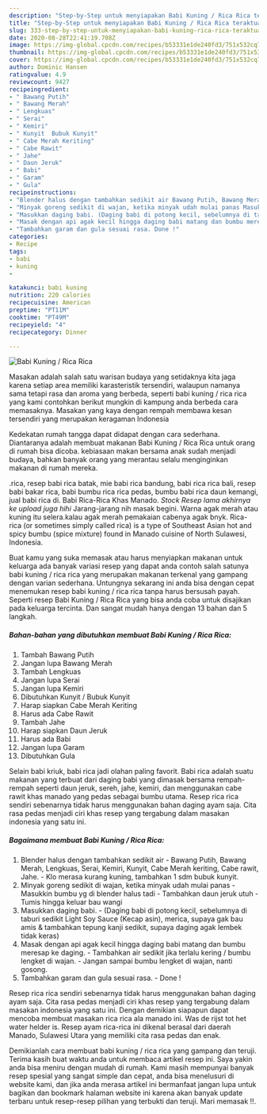 ```yaml
---
description: "Step-by-Step untuk menyiapakan Babi Kuning / Rica Rica teraktual"
title: "Step-by-Step untuk menyiapakan Babi Kuning / Rica Rica teraktual"
slug: 333-step-by-step-untuk-menyiapakan-babi-kuning-rica-rica-teraktual
date: 2020-08-28T22:41:19.708Z
image: https://img-global.cpcdn.com/recipes/b53331e1de240fd3/751x532cq70/babi-kuning-rica-rica-foto-resep-utama.jpg
thumbnail: https://img-global.cpcdn.com/recipes/b53331e1de240fd3/751x532cq70/babi-kuning-rica-rica-foto-resep-utama.jpg
cover: https://img-global.cpcdn.com/recipes/b53331e1de240fd3/751x532cq70/babi-kuning-rica-rica-foto-resep-utama.jpg
author: Dominic Hansen
ratingvalue: 4.9
reviewcount: 9427
recipeingredient:
- " Bawang Putih"
- " Bawang Merah"
- " Lengkuas"
- " Serai"
- " Kemiri"
- " Kunyit  Bubuk Kunyit"
- " Cabe Merah Keriting"
- " Cabe Rawit"
- " Jahe"
- " Daun Jeruk"
- " Babi"
- " Garam"
- " Gula"
recipeinstructions:
- "Blender halus dengan tambahkan sedikit air Bawang Putih, Bawang Merah, Lengkuas, Serai, Kemiri, Kunyit, Cabe Merah keriting, Cabe rawit, Jahe. Klo merasa kurang kuning, tambahkan 1 sdm bubuk kunyit."
- "Minyak goreng sedikit di wajan, ketika minyak udah mulai panas Masukkin bumbu yg di blender halus tadi Tambahkan daun jeruk utuh Tumis hingga keluar bau wangi"
- "Masukkan daging babi. (Daging babi di potong kecil, sebelumnya di taburi sedikit Light Soy Sauce (Kecap asin), merica, supaya gak bau amis &amp; tambahkan tepung kanji sedikit, supaya daging agak lembek tidak keras)"
- "Masak dengan api agak kecil hingga daging babi matang dan bumbu meresap ke daging. Tambahkan air sedikit jika terlalu kering / bumbu lengket di wajan. Jangan sampai bumbu lengket di wajan, nanti gosong."
- "Tambahkan garam dan gula sesuai rasa. Done !"
categories:
- Recipe
tags:
- babi
- kuning
- 

katakunci: babi kuning  
nutrition: 220 calories
recipecuisine: American
preptime: "PT11M"
cooktime: "PT49M"
recipeyield: "4"
recipecategory: Dinner

---
```



![Babi Kuning / Rica Rica](https://img-global.cpcdn.com/recipes/b53331e1de240fd3/751x532cq70/babi-kuning-rica-rica-foto-resep-utama.jpg)

Masakan adalah salah satu warisan budaya yang setidaknya kita jaga karena setiap area memiliki karasteristik tersendiri, walaupun namanya sama tetapi rasa dan aroma yang berbeda, seperti babi kuning / rica rica yang kami contohkan berikut mungkin di kampung anda berbeda cara memasaknya. Masakan yang kaya dengan rempah membawa kesan tersendiri yang merupakan keragaman Indonesia

Kedekatan rumah tangga dapat didapat dengan cara sederhana. Diantaranya adalah membuat makanan Babi Kuning / Rica Rica untuk orang di rumah bisa dicoba. kebiasaan makan bersama anak sudah menjadi budaya, bahkan banyak orang yang merantau selalu menginginkan makanan di rumah mereka.

.rica, resep babi rica batak, mie babi rica bandung, babi rica rica bali, resep babi bakar rica, babi bumbu rica rica pedas, bumbu babi rica daun kemangi, jual babi rica di. Babi Rica-Rica Khas Manado. *Stock Resep lama akhirnya ke upload juga hihi* Jarang-jarang nih masak begini. Warna agak merah atau kuning itu selera.kalau agak merah pemakaian cabenya agak bnyk. Rica-rica (or sometimes simply called rica) is a type of Southeast Asian hot and spicy bumbu (spice mixture) found in Manado cuisine of North Sulawesi, Indonesia.

Buat kamu yang suka memasak atau harus menyiapkan makanan untuk keluarga ada banyak variasi resep yang dapat anda contoh salah satunya babi kuning / rica rica yang merupakan makanan terkenal yang gampang dengan varian sederhana. Untungnya sekarang ini anda bisa dengan cepat menemukan resep babi kuning / rica rica tanpa harus bersusah payah.
Seperti resep Babi Kuning / Rica Rica yang bisa anda coba untuk disajikan pada keluarga tercinta. Dan sangat mudah hanya dengan 13 bahan dan 5 langkah.


<!--inarticleads1-->

##### Bahan-bahan yang dibutuhkan membuat Babi Kuning / Rica Rica:

1. Tambah  Bawang Putih
1. Jangan lupa  Bawang Merah
1. Tambah  Lengkuas
1. Jangan lupa  Serai
1. Jangan lupa  Kemiri
1. Dibutuhkan  Kunyit / Bubuk Kunyit
1. Harap siapkan  Cabe Merah Keriting
1. Harus ada  Cabe Rawit
1. Tambah  Jahe
1. Harap siapkan  Daun Jeruk
1. Harus ada  Babi
1. Jangan lupa  Garam
1. Dibutuhkan  Gula


Selain babi kriuk, babi rica jadi olahan paling favorit. Babi rica adalah suatu makanan yang terbuat dari daging babi yang dimasak bersama rempah-rempah seperti daun jeruk, sereh, jahe, kemiri, dan menggunakan cabe rawit khas manado yang pedas sebagai bumbu utama. Resep rica rica sendiri sebenarnya tidak harus menggunakan bahan daging ayam saja. Cita rasa pedas menjadi ciri khas resep yang tergabung dalam masakan indonesia yang satu ini. 

<!--inarticleads2-->

##### Bagaimana membuat  Babi Kuning / Rica Rica:

1. Blender halus dengan tambahkan sedikit air - Bawang Putih, Bawang Merah, Lengkuas, Serai, Kemiri, Kunyit, Cabe Merah keriting, Cabe rawit, Jahe. - Klo merasa kurang kuning, tambahkan 1 sdm bubuk kunyit.
1. Minyak goreng sedikit di wajan, ketika minyak udah mulai panas - Masukkin bumbu yg di blender halus tadi - Tambahkan daun jeruk utuh - Tumis hingga keluar bau wangi
1. Masukkan daging babi. - (Daging babi di potong kecil, sebelumnya di taburi sedikit Light Soy Sauce (Kecap asin), merica, supaya gak bau amis &amp; tambahkan tepung kanji sedikit, supaya daging agak lembek tidak keras)
1. Masak dengan api agak kecil hingga daging babi matang dan bumbu meresap ke daging. - Tambahkan air sedikit jika terlalu kering / bumbu lengket di wajan. - Jangan sampai bumbu lengket di wajan, nanti gosong.
1. Tambahkan garam dan gula sesuai rasa. - Done !


Resep rica rica sendiri sebenarnya tidak harus menggunakan bahan daging ayam saja. Cita rasa pedas menjadi ciri khas resep yang tergabung dalam masakan indonesia yang satu ini. Dengan demikian siapapun dapat mencoba membuat masakan rica rica ala manado ini. Was de rijst tot het water helder is. Resep ayam rica-rica ini dikenal berasal dari daerah Manado, Sulawesi Utara yang memiliki cita rasa pedas dan enak. 

Demikianlah cara membuat babi kuning / rica rica yang gampang dan teruji. Terima kasih buat waktu anda untuk membaca artikel resep ini. Saya yakin anda bisa meniru dengan mudah di rumah. Kami masih mempunyai banyak resep spesial yang sangat simple dan cepat, anda bisa menelusuri di website kami, dan jika anda merasa artikel ini bermanfaat jangan lupa untuk bagikan dan bookmark halaman website ini karena akan banyak update terbaru untuk resep-resep pilihan yang terbukti dan teruji. Mari memasak !!. 
